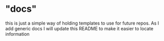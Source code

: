 # "docs"
this is just a simple way of holding templates to use for future repos. As I add generic docs I will update this README to make it easier to locate information
